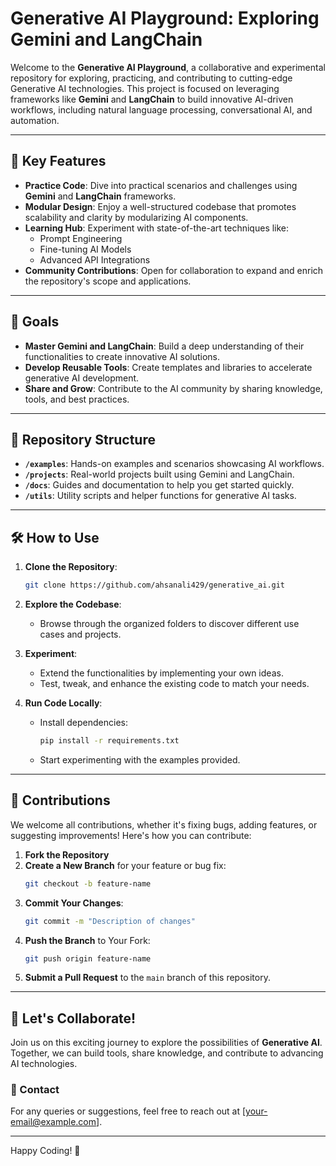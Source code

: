 # Generative AI Playground: Exploring Gemini and LangChain

Welcome to the **Generative AI Playground**, a collaborative and experimental repository for exploring, practicing, and contributing to cutting-edge Generative AI technologies. This project is focused on leveraging frameworks like **Gemini** and **LangChain** to build innovative AI-driven workflows, including natural language processing, conversational AI, and automation.

---

## 🚀 Key Features

- **Practice Code**: Dive into practical scenarios and challenges using **Gemini** and **LangChain** frameworks.  
- **Modular Design**: Enjoy a well-structured codebase that promotes scalability and clarity by modularizing AI components.  
- **Learning Hub**: Experiment with state-of-the-art techniques like:
  - Prompt Engineering  
  - Fine-tuning AI Models  
  - Advanced API Integrations  
- **Community Contributions**: Open for collaboration to expand and enrich the repository's scope and applications.  

---

## 🎯 Goals

- **Master Gemini and LangChain**: Build a deep understanding of their functionalities to create innovative AI solutions.  
- **Develop Reusable Tools**: Create templates and libraries to accelerate generative AI development.  
- **Share and Grow**: Contribute to the AI community by sharing knowledge, tools, and best practices.  

---

## 📂 Repository Structure

- **`/examples`**: Hands-on examples and scenarios showcasing AI workflows.  
- **`/projects`**: Real-world projects built using Gemini and LangChain.  
- **`/docs`**: Guides and documentation to help you get started quickly.  
- **`/utils`**: Utility scripts and helper functions for generative AI tasks.  

---

## 🛠 How to Use

1. **Clone the Repository**:
    ```bash
    git clone https://github.com/ahsanali429/generative_ai.git
    ```

2. **Explore the Codebase**:
   - Browse through the organized folders to discover different use cases and projects.  

3. **Experiment**:  
   - Extend the functionalities by implementing your own ideas.  
   - Test, tweak, and enhance the existing code to match your needs.

4. **Run Code Locally**:
    - Install dependencies:
        ```bash
        pip install -r requirements.txt
        ```
    - Start experimenting with the examples provided.

---

## 🤝 Contributions

We welcome all contributions, whether it's fixing bugs, adding features, or suggesting improvements! Here's how you can contribute:

1. **Fork the Repository**  
2. **Create a New Branch** for your feature or bug fix:
    ```bash
    git checkout -b feature-name
    ```
3. **Commit Your Changes**:
    ```bash
    git commit -m "Description of changes"
    ```
4. **Push the Branch** to Your Fork:
    ```bash
    git push origin feature-name
    ```
5. **Submit a Pull Request** to the `main` branch of this repository.

---

## 🌟 Let's Collaborate!

Join us on this exciting journey to explore the possibilities of **Generative AI**. Together, we can build tools, share knowledge, and contribute to advancing AI technologies.

### 📧 Contact
For any queries or suggestions, feel free to reach out at [your-email@example.com].

---

Happy Coding! 🚀
